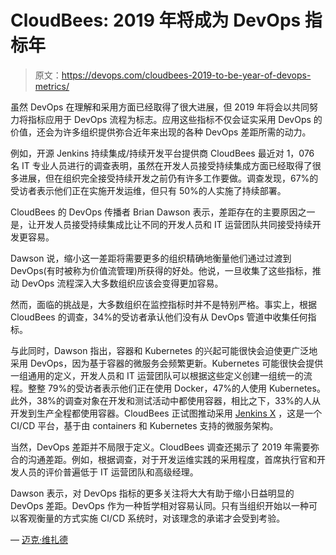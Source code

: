# CloudBees: 2019 年将成为 DevOps 指标年

> 原文：<https://devops.com/cloudbees-2019-to-be-year-of-devops-metrics/>

虽然 DevOps 在理解和采用方面已经取得了很大进展，但 2019 年将会以共同努力将指标应用于 DevOps 流程为标志。应用这些指标不仅会证实采用 DevOps 的价值，还会为许多组织提供弥合近年来出现的各种 DevOps 差距所需的动力。

例如，开源 Jenkins 持续集成/持续开发平台提供商 CloudBees 最近对 1，076 名 IT 专业人员进行的调查表明，虽然在开发人员接受持续集成方面已经取得了很多进展，但在组织完全接受持续开发之前仍有许多工作要做。调查发现，67%的受访者表示他们正在实施开发运维，但只有 50%的人实施了持续部署。

CloudBees 的 DevOps 传播者 Brian Dawson 表示，差距存在的主要原因之一是，让开发人员接受持续集成比让不同的开发人员和 IT 运营团队共同接受持续开发更容易。

Dawson 说，缩小这一差距将需要更多的组织精确地衡量他们通过过渡到 DevOps(有时被称为价值流管理)所获得的好处。他说，一旦收集了这些指标，推动 DevOps 流程深入大多数组织应该会变得更加容易。

然而，面临的挑战是，大多数组织在监控指标时并不是特别严格。事实上，根据 CloudBees 的调查，34%的受访者承认他们没有从 DevOps 管道中收集任何指标。

与此同时，Dawson 指出，容器和 Kubernetes 的兴起可能很快会迫使更广泛地采用 DevOps，因为基于容器的微服务会频繁更新。Kubernetes 可能很快会提供一组通用的定义，开发人员和 IT 运营团队可以根据这些定义创建一组统一的流程。整整 79%的受访者表示他们正在使用 Docker，47%的人使用 Kubernetes。此外，38%的调查对象在开发和测试活动中都使用容器，相比之下，33%的人从开发到生产全程都使用容器。CloudBees 正试图推动采用 [Jenkins X](https://containerjournal.com/2018/12/18/cloudbees-marries-jenkins-x-to-kubernetes/) ，这是一个 CI/CD 平台，基于由 containers 和 Kubernetes 支持的微服务架构。

当然，DevOps 差距并不局限于定义。CloudBees 调查还揭示了 2019 年需要弥合的沟通差距。例如，根据调查，对于开发运维实践的采用程度，首席执行官和开发人员的评价普遍低于 IT 运营团队和高级经理。

Dawson 表示，对 DevOps 指标的更多关注将大大有助于缩小日益明显的 DevOps 差距。DevOps 作为一种哲学相对容易认同。只有当组织开始以一种可以客观衡量的方式实施 CI/CD 系统时，对该理念的承诺才会受到考验。

— [迈克·维扎德](https://devops.com/author/mike-vizard/)